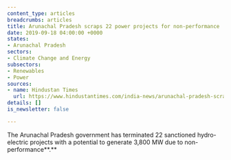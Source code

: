 ```yaml
---
content_type: articles
breadcrumbs: articles
title: Arunachal Pradesh scraps 22 power projects for non-performance
date: 2019-09-18 04:00:00 +0000
states:
- Arunachal Pradesh
sectors:
- Climate Change and Energy
subsectors:
- Renewables
- Power
sources:
- name: Hindustan Times
  url: https://www.hindustantimes.com/india-news/arunachal-pradesh-scraps-22-power-projects-for-non-performance/story-xM3z1Lwq2VQvOkgSdgNbOJ.html
details: []
is_newsletter: false

---
```

The Arunachal Pradesh government has terminated 22 sanctioned hydro-electric projects with a potential to generate 3,800 MW due to non-performance**.**
